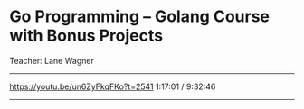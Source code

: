 # Go Programming – Golang Course with Bonus Projects 

Teacher: Lane Wagner

---

https://youtu.be/un6ZyFkqFKo?t=2541
1:17:01 / 9:32:46

---
